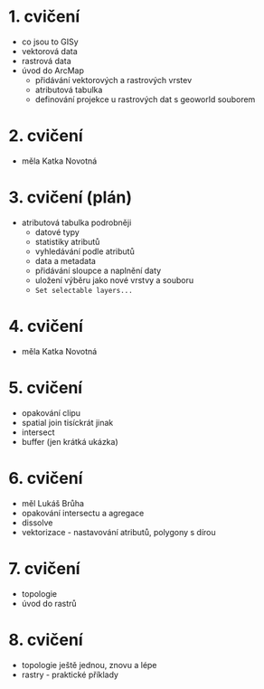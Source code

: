 # 1. cvičení
* co jsou to GISy
* vektorová data
* rastrová data
* úvod do ArcMap
  * přidávání vektorových a rastrových vrstev
  * atributová tabulka
  * definování projekce u rastrových dat s geoworld souborem

# 2. cvičení
* měla Katka Novotná

# 3. cvičení (plán)
* atributová tabulka podrobněji
  * datové typy
  * statistiky atributů
  * vyhledávání podle atributů
  * data a metadata
  * přidávání sloupce a naplnění daty
  * uložení výběru jako nové vrstvy a souboru
  * `Set selectable layers...`

# 4. cvičení
* měla Katka Novotná

# 5. cvičení 
* opakování clipu
* spatial join tisíckrát jinak
* intersect
* buffer (jen krátká ukázka)

# 6. cvičení
* měl Lukáš Brůha
* opakování intersectu a agregace
* dissolve
* vektorizace - nastavování atributů, polygony s dírou

# 7. cvičení
* topologie
* úvod do rastrů

# 8. cvičení
* topologie ještě jednou, znovu a lépe
* rastry - praktické příklady
